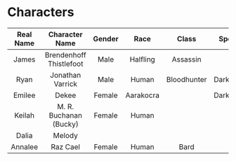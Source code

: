 # Characters

Real Name | Character Name          | Gender | Race       | Class       | Special    | Inactive
:-------: | :---------------------: | :----: | :--------: | :---------: | :--------: | :------:
James     | Brendenhoff Thistlefoot | Male   | Halfling   | Assassin    |            |
Ryan      | Jonathan Varrick        | Male   | Human      | Bloodhunter | Darkvision |
Emilee    | Dekee                   | Female | Aarakocra  | <magic>     | Darkvision |
Keilah    | M. R. Buchanan (Bucky)  | Female | Human      | <unknown>   |            |
Dalia     | Melody                  |        |            |             |            |
Annalee   | Raz Cael                | Female | Human      | Bard        |            | Yes
